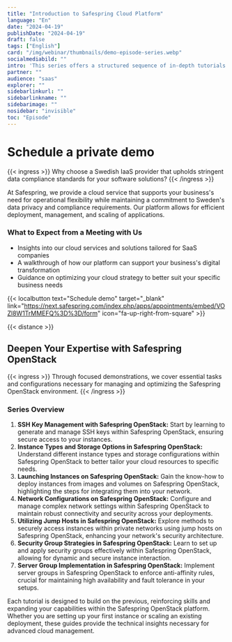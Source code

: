 ```yaml
---
title: "Introduction to Safespring Cloud Platform"
language: "En"
date: "2024-04-19"
publishDate: "2024-04-19"
draft: false
tags: ["English"]
card: "/img/webinar/thumbnails/demo-episode-series.webp"
socialmediabild: ""
intro: 'This series offers a structured sequence of in-depth tutorials aimed at engineers looking to enhance their practical skills with Safespring platform. '
partner: ""
audience: "saas"
explorer: ""
sidebarlinkurl: ""
sidebarlinkname: ""
sidebarimage: ""
nosidebar: "invisible"
toc: "Episode"
---
```



# Schedule a private demo
{{< ingress >}}
Why choose a Swedish IaaS provider that upholds stringent data compliance standards for your software solutions?
{{< /ingress >}}

At Safespring, we provide a cloud service that supports your business's need for operational flexibility while maintaining a commitment to Sweden's data privacy and compliance requirements. Our platform allows for efficient deployment, management, and scaling of applications.

### What to Expect from a Meeting with Us

- Insights into our cloud services and solutions tailored for SaaS companies
- A walkthrough of how our platform can support your business's digital transformation
- Guidance on optimizing your cloud strategy to better suit your specific business needs



{{< localbutton text="Schedule demo" target="_blank" link="https://next.safespring.com/index.php/apps/appointments/embed/VOZl8W1TrMMEFQ%3D%3D/form" icon="fa-up-right-from-square" >}}

{{< distance >}}

## Deepen Your Expertise with Safespring OpenStack

{{< ingress >}}
Through focused demonstrations, we cover essential tasks and configurations necessary for managing and optimizing the Safespring OpenStack environment.
{{< /ingress >}}


### Series Overview

1. **SSH Key Management with Safespring OpenStack:** Start by learning to generate and manage SSH keys within Safespring OpenStack, ensuring secure access to your instances.
2. **Instance Types and Storage Options in Safespring OpenStack:** Understand different instance types and storage configurations within Safespring OpenStack to better tailor your cloud resources to specific needs.
3. **Launching Instances on Safespring OpenStack:** Gain the know-how to deploy instances from images and volumes on Safespring OpenStack, highlighting the steps for integrating them into your network.
4. **Network Configurations on Safespring OpenStack:** Configure and manage complex network settings within Safespring OpenStack to maintain robust connectivity and security across your deployments.
5. **Utilizing Jump Hosts in Safespring OpenStack:** Explore methods to securely access instances within private networks using jump hosts on Safespring OpenStack, enhancing your network's security architecture.
6. **Security Group Strategies in Safespring OpenStack:** Learn to set up and apply security groups effectively within Safespring OpenStack, allowing for dynamic and secure instance interaction.
7. **Server Group Implementation in Safespring OpenStack:** Implement server groups in Safespring OpenStack to enforce anti-affinity rules, crucial for maintaining high availability and fault tolerance in your setups.

Each tutorial is designed to build on the previous, reinforcing skills and expanding your capabilities within the Safespring OpenStack platform. Whether you are setting up your first instance or scaling an existing deployment, these guides provide the technical insights necessary for advanced cloud management.